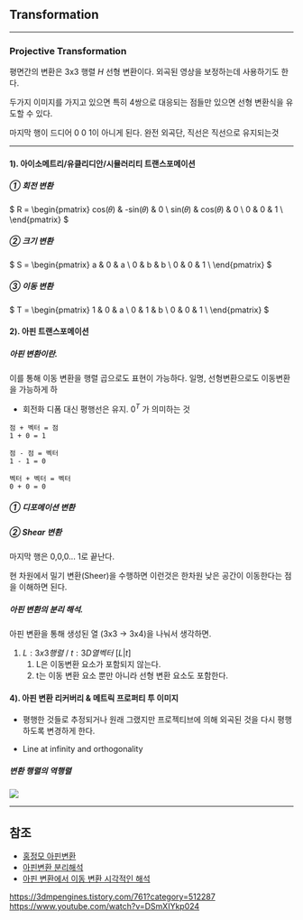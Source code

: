 ##  Transformation

---

### Projective Transformation

평면간의 변환은 3x3 행렬 $H$ 선형 변환이다.
외곡된 영상을 보정하는데 사용하기도 한다.

두가지 이미지를 가지고 있으면 특히
4쌍으로 대응되는 점들만 있으면
선형 변환식을 유도할 수 있다.

마지막 행이 드디어 0 0 1이 아니게 된다.
완전 외곡단, 직선은 직선으로 유지되는것

---

#### 1). 아이소메트리/유클리디안/시뮬러리티 트랜스포메이션

##### ① 회전 변환

$
R =
\begin{pmatrix}
cos(𝜃)  &   -sin(𝜃) &  0 \\
sin(𝜃)  &   cos(𝜃)  &  0 \\
0       &   0       &  1 \\
\end{pmatrix}
$

##### ② 크기 변환

$
S =
\begin{pmatrix}
a & 0 & a \\
0 & b & b \\
0 & 0 & 1 \\
\end{pmatrix}
$

##### ③ 이동 변환

$
T =
\begin{pmatrix}
1 & 0 & a \\
0 & 1 & b \\
0 & 0 & 1 \\
\end{pmatrix}
$

#### 2). 아핀 트랜스포메이션

##### 아핀 변환이란.

이를 통해 이동 변환을 행렬 곱으로도 표현이 가능하다. 일명, 선형변환으로도 이동변환을 가능하게 하

* 회전화 디폼 대신 평행선은 유지.
$0^{T}$ 가 의미하는 것

```
점 + 벡터 = 점
1 + 0 = 1

점 - 점 = 벡터
1 - 1 = 0

벡터 + 벡터 = 벡터
0 + 0 = 0
```


##### ① 디포메이션 변환
##### ② Shear 변환

마지막 행은 0,0,0... 1로 끝난다.

현 차원에서 밀기 변환(Sheer)을 수행하면
이런것은 한차원 낮은 공간이 이동한다는 점을 이해하면 된다.

##### 아핀 변환의 분리 해석.

아핀 변환을 통해 생성된 열 (3x3 -> 3x4)을 나눠서 생각하면.
1. $L : 3x3 행렬$ / $t : 3D 열벡터$ $[L | t]$
    1. L은 이동변환 요소가 포함되지 않는다.
    2. t는 이동 변환 요소 뿐만 아니라 선형 변환 요소도 포함한다.


#### 4). 아핀 변환 리커버리 & 메트릭 프로퍼티 투 이미지

* 평행한 것들로 추정되거나 원래 그랬지만 프로젝티브에 의해 외곡된 것을
다시 평행하도록 변경하게 한다.

* Line at infinity and orthogonality

##### 변환 행렬의 역행렬

<img src="./image/2024-06-08-03-26-24.png">

---

## 참조
* [홍정모 아핀변환](https://www.youtube.com/watch?v=bLWiFQ_1GtU)
* [아핀변환 분리해석](https://www.youtube.com/watch?v=bLWiFQ_1GtU)
* [아핀 변환에서 이동 변환 시각적인 해석](https://www.youtube.com/watch?v=nY6cZOY3VOs)


https://3dmpengines.tistory.com/761?category=512287
https://www.youtube.com/watch?v=DSmXIYkp024
